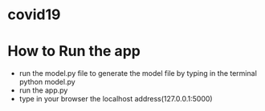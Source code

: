 # covid19
# How to Run the app
* run the model.py file to generate the model file by typing in the terminal 
python model.py
* run the app.py 
* type in your browser the localhost address(127.0.0.1:5000) 
